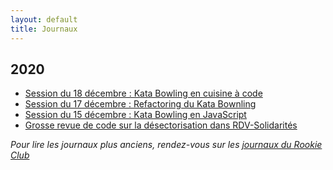 ```yaml
---
layout: default
title: Journaux
---
```


## 2020

- [Session du 18 décembre : Kata Bowling en cuisine à code](20201218-kata-bowling-cuisine-a-code)
- [Session du 17 décembre : Refactoring du Kata Bownling](20201217-refactore-bowling)
- [Session du 15 décembre : Kata Bowling en JavaScript](20201215-kata-bowling)
- [Grosse revue de code sur la désectorisation dans RDV-Solidarités](grosse_revue_de_code_sur_la_desectorisation)


_Pour lire les journaux plus anciens, rendez-vous sur les [journaux du Rookie Club](/rookieclub/journaux)_

